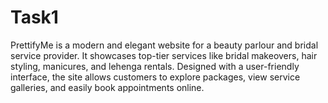 # Task1
PrettifyMe is a modern and elegant website for a beauty parlour and bridal service provider. It showcases top-tier services like bridal makeovers, hair styling, manicures, and lehenga rentals. Designed with a user-friendly interface, the site allows customers to explore packages, view service galleries, and easily book appointments online.
